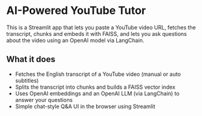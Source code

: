 # AI-Powered YouTube Tutor

This is a Streamlit app that lets you paste a YouTube video URL, fetches the transcript, chunks and embeds it with FAISS, and lets you ask questions about the video using an OpenAI model via LangChain.

## What it does
- Fetches the English transcript of a YouTube video (manual or auto subtitles)
- Splits the transcript into chunks and builds a FAISS vector index
- Uses OpenAI embeddings and an OpenAI LLM (via LangChain) to answer your questions
- Simple chat-style Q&A UI in the browser using Streamlit
